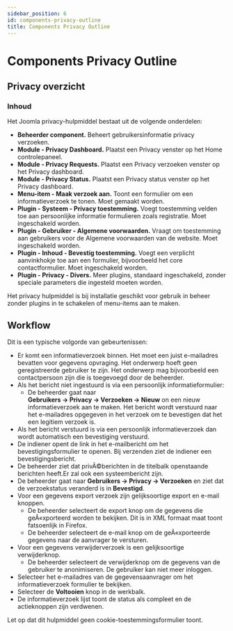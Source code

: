 ```yaml
---
sidebar_position: 6
id: components-privacy-outline
title: Components Privacy Outline
---
```

# Components Privacy Outline
## Privacy overzicht

### Inhoud

Het Joomla privacy-hulpmiddel bestaat uit de volgende onderdelen:

- **Beheerder component.** Beheert gebruikersinformatie privacy
  verzoeken.
- **Module - Privacy Dashboard.** Plaatst een Privacy venster op het
  Home controlepaneel.
- **Module - Privacy Requests.** Plaatst een Privacy verzoeken venster
  op het Privacy dashboard.
- **Module - Privacy Status.** Plaatst een Privacy status venster op het
  Privacy dashboard.
- **Menu-item - Maak verzoek aan.** Toont een formulier om een
  informatieverzoek te tonen. Moet gemaakt worden.
- **Plugin - Systeem - Privacy toestemming.** Voegt toestemming velden
  toe aan persoonlijke informatie formulieren zoals registratie. Moet
  ingeschakeld worden.
- **Plugin - Gebruiker - Algemene voorwaarden.** Vraagt om toestemming
  aan gebruikers voor de Algemene voorwaarden van de website. Moet
  ingeschakeld worden.
- **Plugin - Inhoud - Bevestig toestemming.** Voegt een verplicht
  aanvinkhokje toe aan een formulier, bijvoorbeeld het core
  contactformulier. Moet ingeschakeld worden.
- **Plugin - Privacy - Divers.** Meer plugins, standaard ingeschakeld,
  zonder speciale parameters die ingesteld moeten worden.

Het privacy hulpmiddel is bij installatie geschikt voor gebruik in
beheer zonder plugins in te schakelen of menu-items aan te maken.

## Workflow

Dit is een typische volgorde van gebeurtenissen:

- Er komt een informatieverzoek binnen. Het moet een juist e-mailadres
  bevatten voor gegevens opvraging. Het onderwerp hoeft geen
  geregistreerde gebruiker te zijn. Het onderwerp mag bijvoorbeeld een
  contactpersoon zijn die is toegevoegd door de beheerder.
- Als het bericht niet ingestuurd is via een persoonlijk
  informatieformulier:
  - De beheerder gaat naar
    **Gebruikers **→** Privacy **→** Verzoeken **→** Nieuw** on een
    nieuw informatieverzoek aan te maken. Het bericht wordt verstuurd
    naar het e-mailadres opgegeven in het verzoek om te bevestigen dat
    het een legitiem verzoek is.
- Als het bericht verstuurd is via een persoonlijk informatieverzoek dan
  wordt automatisch een bevestiging verstuurd.
- De indiener opent de link in het e-mailbericht om het
  bevestigingsformulier te openen. Bij verzenden ziet de indiener een
  bevestigingsbericht.
- De beheerder ziet dat privÃ©berichten in de titelbalk openstaande
  berichten heeft.Er zal ook een systeembericht zijn.
- De beheerder gaat naar **Gebruikers **→** Privacy **→** Verzoeken** en
  ziet dat de verzoekstatus veranderd is in **Bevestigd**.
- Voor een gegevens export verzoek zijn gelijksoortige export en e-mail
  knoppen.
  - De beheerder selecteert de export knop om de gegevens die
    geÃ«xporteerd worden te bekijken. Dit is in XML formaat maat toont
    fatsoenlijk in Firefox.
  - De beheerder selecteert de e-mail knop om de geÃ«xporteerde gegevens
    naar de aanvrager te versturen.
- Voor een gegevens verwijderverzoek is een gelijksoortige
  verwijderknop.
  - De beheerder selecteert de verwijderknop om de gegevens van de
    gebruiker te anonimiseren. De gebruiker kan niet meer inloggen.
- Selecteer het e-mailadres van de gegevensaanvrager om het
  informatieverzoek formulier te bekijken.
- Selecteer de **Voltooien** knop in de werkbalk.
- De informatieverzoek lijst toont de status als compleet en de
  actieknoppen zijn verdwenen.

Let op dat dit hulpmiddel geen cookie-toestemmingsformulier toont.

